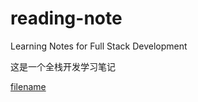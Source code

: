 # reading-note

Learning Notes for Full Stack Development

这是一个全栈开发学习笔记

[filename](./docs/%E5%B7%A5%E4%BD%9C%E6%95%88%E7%8E%87/Zotero.md ':include')
